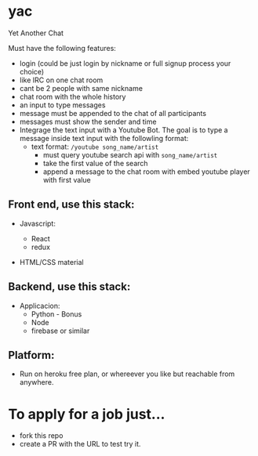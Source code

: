 # yac
Yet Another Chat


Must have the following features:
* login (could be just login by nickname or full signup process your choice)
* like IRC on one chat room
* cant be 2 people with same nickname
* chat room with the whole history
* an input to type messages
* message must be appended to the chat of all participants
* messages must show the sender and time
* Integrage the text input with a Youtube Bot. The goal is to type a message inside text input with the followling format:
    * text format: `/youtube song_name/artist`
      * must query youtube search api with `song_name/artist` 
      * take the first value of the search
      * append a message to the chat room with embed youtube player with first value
  

## Front end, use this stack:
* Javascript:
  * React
  * redux
  
* HTML/CSS material

## Backend, use this stack:
* Applicacion:  
  * Python - Bonus
  * Node
  * firebase or similar

## Platform:
* Run on heroku free plan, or whereever you like but reachable from anywhere.


# To apply for a job just... 

* fork this repo
* create a PR with the URL to test try it.

